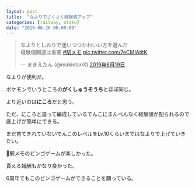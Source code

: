 ```yaml
---
layout: post
title:  "なよりでさくさく経験値アップ"
categories: [railway, otaku]
date: "2019-06-26 00:00:00"
---
```


<blockquote class="twitter-tweet" data-lang="ja"><p lang="ja" dir="ltr">なよりとしおりで迷いつつかわいい方を選んだ <br>経験値関連は重要 <a href="https://twitter.com/hashtag/%E9%A7%85%E3%83%A1%E3%83%A2?src=hash&amp;ref_src=twsrc%5Etfw">#駅メモ</a> <a href="https://t.co/7eCMIAtitK">pic.twitter.com/7eCMIAtitK</a></p>&mdash; まきえたん (@makietanX) <a href="https://twitter.com/makietanX/status/1141399672205873152?ref_src=twsrc%5Etfw">2019年6月19日</a></blockquote>
<script async src="https://platform.twitter.com/widgets.js" charset="utf-8"></script>

なよりが便利だ。

ポケモンでいうところの**がくしゅうそうち**とほぼ同じ。

より近いのは**にころ**だと思う。

ただ、にころと違って編成しているでんこにまんべんなく経験値が配られるので底上げが簡単にできる。

まだ育てきれていないでんこのレベルをLv.10くらいまではなよりで上げていきたい。

駅メモのビンゴゲームが楽しかった。

貰える報酬もかなり良かった。

6周年でもこのビンゴゲームができることを願っている。

